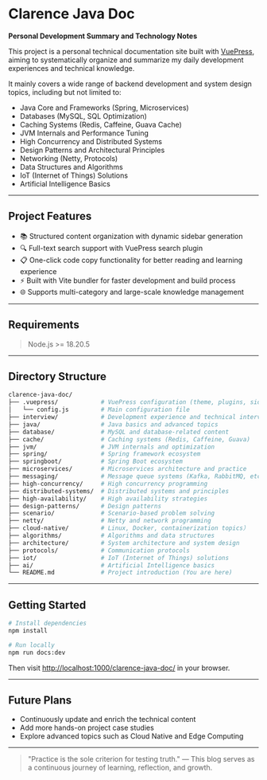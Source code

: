 # Clarence Java Doc

**Personal Development Summary and Technology Notes**

This project is a personal technical documentation site built with [VuePress](https://vuepress.vuejs.org/), aiming to systematically organize and summarize my daily development experiences and technical knowledge.

It mainly covers a wide range of backend development and system design topics, including but not limited to:
- Java Core and Frameworks (Spring, Microservices)
- Databases (MySQL, SQL Optimization)
- Caching Systems (Redis, Caffeine, Guava Cache)
- JVM Internals and Performance Tuning
- High Concurrency and Distributed Systems
- Design Patterns and Architectural Principles
- Networking (Netty, Protocols)
- Data Structures and Algorithms
- IoT (Internet of Things) Solutions
- Artificial Intelligence Basics

---

## Project Features

- 📚 Structured content organization with dynamic sidebar generation
- 🔍 Full-text search support with VuePress search plugin
- 📋 One-click code copy functionality for better reading and learning experience
- ⚡️ Built with Vite bundler for faster development and build process
- 🌐 Supports multi-category and large-scale knowledge management

---

## Requirements

> Node.js >= 18.20.5

---

## Directory Structure

```bash
clarence-java-doc/
├── .vuepress/            # VuePress configuration (theme, plugins, sidebar generation)
│   └── config.js         # Main configuration file
├── interview/            # Development experience and technical interviews
├── java/                 # Java basics and advanced topics
├── database/             # MySQL and database-related content
├── cache/                # Caching systems (Redis, Caffeine, Guava)
├── jvm/                  # JVM internals and optimization
├── spring/               # Spring framework ecosystem
├── springboot/           # Spring Boot ecosystem
├── microservices/        # Microservices architecture and practice
├── messaging/            # Message queue systems (Kafka, RabbitMQ, etc.)
├── high-concurrency/     # High concurrency programming
├── distributed-systems/  # Distributed systems and principles
├── high-availability/    # High availability strategies
├── design-patterns/      # Design patterns
├── scenario/             # Scenario-based problem solving
├── netty/                # Netty and network programming
├── cloud-native/         # Linux, Docker, containerization topics）
├── algorithms/           # Algorithms and data structures
├── architecture/         # System architecture and system design
├── protocols/            # Communication protocols
├── iot/                  # IoT (Internet of Things) solutions
├── ai/                   # Artificial Intelligence basics
└── README.md             # Project introduction (You are here)
```

---

## Getting Started

```bash
# Install dependencies
npm install

# Run locally
npm run docs:dev
```

Then visit [http://localhost:1000/clarence-java-doc/](http://localhost:1000/clarence-java-doc/) in your browser.

---

## Future Plans

- Continuously update and enrich the technical content
- Add more hands-on project case studies
- Explore advanced topics such as Cloud Native and Edge Computing

---

> "Practice is the sole criterion for testing truth." — This blog serves as a continuous journey of learning, reflection, and growth.
